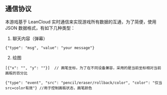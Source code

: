 ## 通信协议

本游戏基于 LeanCloud 实时通信来实现游戏所有数据的互通，为了简便，使用 JSON 数据格式，有如下几种类型：

1. 聊天内容（弹幕）
```
{"type": "msg", "value": "your message"}
```

2. 绘图
```
[{"x": "", "y": ""}]  // 画笔坐标，为了在不同设备兼容，采用的是当前坐标相对当前画板的百分比

{"type": "event", "src": "pencil/eraser/rollback/color", "color": "仅当src=color有效"} //用于控制画板状态，画笔颜色
```